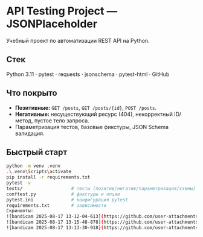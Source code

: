 # API Testing Project — JSONPlaceholder

Учебный проект по автоматизации REST API на Python.

## Стек
Python 3.11 · pytest · requests · jsonschema · pytest-html · GitHub

## Что покрыто
- **Позитивные:** `GET /posts`, `GET /posts/{id}`, `POST /posts`.
- **Негативные:** несуществующий ресурс (404), некорректный ID/метод, пустое тело запроса.
- Параметризация тестов, базовые фикстуры, JSON Schema валидация.

## Быстрый старт
```bash
python -m venv .venv
.\.venv\Scripts\activate
pip install -r requirements.txt
pytest -v
tests/                  # тесты (позитив/негатив/параметризация/схемы)
conftest.py             # фикстуры и опции
pytest.ini              # конфигурация pytest
requirements.txt        # зависимости
Скриншоты:
![bandicam 2025-08-17 13-12-04-613](https://github.com/user-attachments/assets/842efc91-f0e3-4cfd-9c08-65bdf53d37b8)
![bandicam 2025-08-17 13-15-48-878](https://github.com/user-attachments/assets/d64bdcb5-f48d-483a-a84a-fe821c42f624)
![bandicam 2025-08-17 13-13-30-918](https://github.com/user-attachments/assets/8b7214de-24ab-43b1-807c-89749e8a330e)
